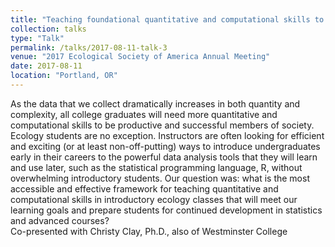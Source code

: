 ```yaml
---
title: "Teaching foundational quantitative and computational skills to early undergraduates using Jupyter Notebooks."
collection: talks
type: "Talk"
permalink: /talks/2017-08-11-talk-3
venue: "2017 Ecological Society of America Annual Meeting"
date: 2017-08-11
location: "Portland, OR"
---
```


As the data that we collect dramatically increases in both quantity and complexity, all college
graduates will need more quantitative and computational skills to be productive and successful
members of society. Ecology students are no exception. Instructors are often looking for efficient and
exciting (or at least non-off-putting) ways to introduce undergraduates early in their careers to the
powerful data analysis tools that they will learn and use later, such as the statistical programming
language, R, without overwhelming introductory students. Our question was: what is the most
accessible and effective framework for teaching quantitative and computational skills in introductory
ecology classes that will meet our learning goals and prepare students for continued development in
statistics and advanced courses?  
Co-presented with Christy Clay, Ph.D., also of Westminster College
